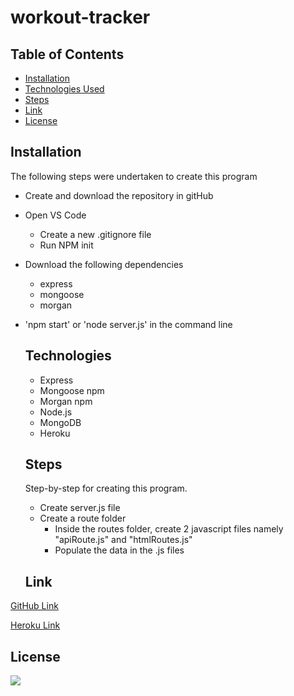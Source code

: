 # workout-tracker

## Table of Contents

- [Installation](#installation)
- [Technologies Used](#technologies)
- [Steps](#steps)
- [Link](#Link)
- [License](#license)

## Installation

The following steps were undertaken to create this program

- Create and download the repository in gitHub
- Open VS Code

  - Create a new .gitignore file
  - Run NPM init

- Download the following dependencies

  - express
  - mongoose
  - morgan

- 'npm start' or 'node server.js' in the command line

  ## Technologies

  - Express
  - Mongoose npm
  - Morgan npm
  - Node.js
  - MongoDB
  - Heroku

  ## Steps

  Step-by-step for creating this program.

  - Create server.js file
  - Create a route folder
    - Inside the routes folder, create 2 javascript files namely "apiRoute.js" and "htmlRoutes.js"
    - Populate the data in the .js files

  ## Link

[GitHub Link](https://github.com/10-kp/workout-tracker)

[Heroku Link]()

## License

[![](https://img.shields.io/npm/l/inquirer)]()
